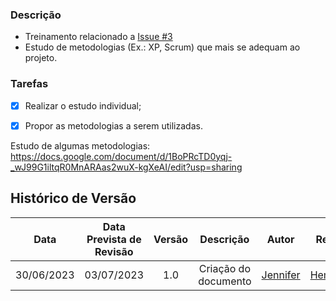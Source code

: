 
### Descrição
- Treinamento relacionado a [Issue #3](https://github.com/ResidenciaTICBrisa/05_PipelineFinatec/issues/3)
- Estudo de metodologias (Ex.: XP, Scrum) que mais se adequam ao projeto.

### Tarefas
- [x] Realizar o estudo individual;
- [x] Propor as metodologias a serem utilizadas.




Estudo de algumas metodologias: https://docs.google.com/document/d/1BoPRcTD0yqj-_wJ99G1iltqR0MnARAas2wuX-kgXeAI/edit?usp=sharing


## Histórico de Versão
|    Data    | Data Prevista de Revisão | Versão |      Descrição       |                                                                Autor                                                                 |               Revisor               |
| :--------: | :----------------------: | :----: | :------------------: | :----------------------------------------------------------------------------------------------------------------------------------: | :---------------------------------: |
| 30/06/2023 |        03/07/2023        |  1.0   | Criação do documento | [Jennifer](https://github.com/cansancaojennifer)  | [Hemanoel](https://github.com/hemanoelbritoF) |
